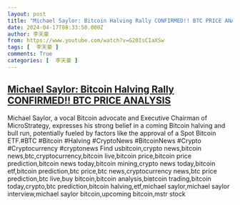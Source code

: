 ```yaml
---
layout: post
title: "Michael Saylor: Bitcoin Halving Rally CONFIRMED!! BTC PRICE ANALYSIS"
date: 2024-04-17T08:33:50.000Z
author: 李天豪
from: https://www.youtube.com/watch?v=G20IsCIaXSw
tags: [  李天豪 ]
comments: True
categories: [  李天豪 ]
---
```

<!--1713342830000-->
[Michael Saylor: Bitcoin Halving Rally CONFIRMED!! BTC PRICE ANALYSIS](https://www.youtube.com/watch?v=G20IsCIaXSw)
------

<div>
Michael Saylor, a vocal Bitcoin advocate and Executive Chairman of MicroStrategy, expresses his strong belief in a coming Bitcoin halving and bull run, potentially fueled by factors like the approval of a Spot Bitcoin ETF.#BTC #Bitcoin #Halving #CryptoNews #BitcoinNews #Crypto #Cryptocurrency #cryptonews Find usbitcoin,crypto news,bitcoin news,btc,cryptocurrency,bitcoin live,bitcoin price,bitcoin price prediction,bitcoin news today,bitcoin mining,crypto news today,bitcoin etf,bitcoin prediction,btc price,btc news,cryptocurrency news,btc price prediction,btc live,buy bitcoin,bitcoin analysis,biвtcoin trading,bitcoin today,crypto,btc prediction,bitcoin halving,etf,michael saylor,michael saylor interview,michael saylor bitcoin,upcoming bitcoin,mstr stock
</div>
